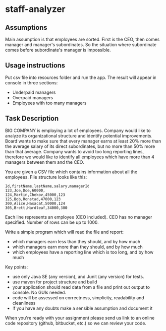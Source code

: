 # staff-analyzer
## Assumptions
Main assumption is that employees are sorted. First is the CEO, then comes manager and manager's subordinates.
So the situation where subordinate comes before subordinate's manager is impossible.

## Usage instructions
Put csv file into resources folder and run the app. The result will appear in console in three sections:
- Underpaid managers
- Overpaid managers
- Employees with too many managers


## Task Description

BIG COMPANY is employing a lot of employees. Company would like to analyze its organizational
structure and identify potential improvements. Board wants to make sure that every manager earns
at least 20% more than the average salary of its direct subordinates, but no more than 50% more
than that average. Company wants to avoid too long reporting lines, therefore we would like to
identify all employees which have more than 4 managers between them and the CEO.

You are given a CSV file which contains information about all the employees. File structure looks like
this:
```text
Id,firstName,lastName,salary,managerId
123,Joe,Doe,60000,
124,Martin,Chekov,45000,123
125,Bob,Ronstad,47000,123
300,Alice,Hasacat,50000,124
305,Brett,Hardleaf,34000,300
```
Each line represents an employee (CEO included). CEO has no manager specified. Number of rows
can be up to 1000.  

Write a simple program which will read the file and report:
- which managers earn less than they should, and by how much
- which managers earn more than they should, and by how much
- which employees have a reporting line which is too long, and by how much
  
Key points:
- use only Java SE (any version), and Junit (any version) for tests.
- use maven for project structure and build
- your application should read data from a file and print out output to console. No GUIs
  needed.
- code will be assessed on correctness, simplicity, readability and cleanliness
- If you have any doubts make a sensible assumption and document it  

When you're ready with your assignment please send us link to an online code repository (github,
  bitbucket, etc.) so we can review your code.